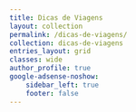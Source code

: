 ```yaml
---
title: Dicas de Viagens
layout: collection
permalink: /dicas-de-viagens/
collection: dicas-de-viagens
entries_layout: grid
classes: wide
author_profile: true
google-adsense-noshow:
    sidebar_left: true
    footer: false
---
```

